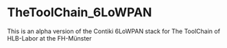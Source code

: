 # TheToolChain_6LoWPAN
This is an alpha version of the Contiki 6LoWPAN stack for The ToolChain of HLB-Labor at the FH-Münster 
